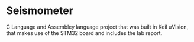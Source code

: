 # Seismometer
C Language and Assembley language project that was built in Keil uVision, that makes use of the STM32 board and includes the lab report. 
